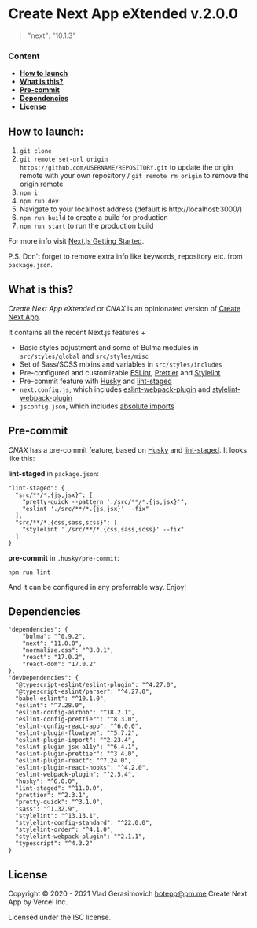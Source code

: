 # Create Next App eXtended v.2.0.0

> "next": "10.1.3"

### Content

- **[How to launch](#how-to-launch)**
- **[What is this?](#what-is-this)**
- **[Pre-commit](#pre-commit)**
- **[Dependencies](#dependencies)**
- **[License](#license)**

## How to launch:

1. `git clone`
2. `git remote set-url origin https://github.com/USERNAME/REPOSITORY.git` to update the origin remote with your own repository / `git remote rm origin` to remove the origin remote
3. `npm i`
4. `npm run dev`
5. Navigate to your localhost address
   (default is http://localhost:3000/)
6. `npm run build` to create a build for production
7. `npm run start` to run the production build

For more info visit [Next.js Getting Started](https://nextjs.org/docs/getting-started).

P.S. Don't forget to remove extra info like keywords, repository etc. from `package.json`.

## What is this?

_Create Next App eXtended_ or _CNAX_ is an opinionated version of [Create Next App](https://nextjs.org/docs/api-reference/create-next-app).

It contains all the recent Next.js features +

- Basic styles adjustment and some of Bulma modules in `src/styles/global` and `src/styles/misc`
- Set of Sass/SCSS mixins and variables in `src/styles/includes`
- Pre-configured and customizable [ESLint](https://eslint.org/), [Prettier](https://prettier.io/) and [Stylelint](https://stylelint.io/)
- Pre-commit feature with [Husky](https://github.com/typicode/husky) and [lint-staged](https://github.com/okonet/lint-staged)
- `next.config.js`, which includes [eslint-webpack-plugin](https://github.com/webpack-contrib/eslint-webpack-plugin) and [stylelint-webpack-plugin](https://github.com/webpack-contrib/stylelint-webpack-plugin)
- `jsconfig.json`, which includes [absolute imports](https://nextjs.org/docs/advanced-features/module-path-aliases)

## Pre-commit

_CNAX_ has a pre-commit feature, based on [Husky](https://github.com/typicode/husky) and [lint-staged](https://github.com/okonet/lint-staged). It looks like this:

**lint-staged** in `package.json`:

```
"lint-staged": {
  "src/**/*.{js,jsx}": [
    "pretty-quick --pattern './src/**/*.{js,jsx}'",
    "eslint './src/**/*.{js,jsx}' --fix"
  ],
  "src/**/*.{css,sass,scss}": [
    "stylelint './src/**/*.{css,sass,scss}' --fix"
  ]
}
```

**pre-commit** in `.husky/pre-commit`:

```
npm run lint
```

And it can be configured in any preferrable way. Enjoy!

## Dependencies

```
"dependencies": {
    "bulma": "^0.9.2",
    "next": "11.0.0",
    "normalize.css": "^8.0.1",
    "react": "17.0.2",
    "react-dom": "17.0.2"
},
"devDependencies": {
  "@typescript-eslint/eslint-plugin": "^4.27.0",
  "@typescript-eslint/parser": "^4.27.0",
  "babel-eslint": "^10.1.0",
  "eslint": "^7.28.0",
  "eslint-config-airbnb": "^18.2.1",
  "eslint-config-prettier": "^8.3.0",
  "eslint-config-react-app": "^6.0.0",
  "eslint-plugin-flowtype": "^5.7.2",
  "eslint-plugin-import": "^2.23.4",
  "eslint-plugin-jsx-a11y": "^6.4.1",
  "eslint-plugin-prettier": "^3.4.0",
  "eslint-plugin-react": "^7.24.0",
  "eslint-plugin-react-hooks": "^4.2.0",
  "eslint-webpack-plugin": "^2.5.4",
  "husky": "^6.0.0",
  "lint-staged": "^11.0.0",
  "prettier": "^2.3.1",
  "pretty-quick": "^3.1.0",
  "sass": "^1.32.9",
  "stylelint": "^13.13.1",
  "stylelint-config-standard": "^22.0.0",
  "stylelint-order": "^4.1.0",
  "stylelint-webpack-plugin": "^2.1.1",
  "typescript": "^4.3.2"
}
```

## License

Copyright © 2020 - 2021 Vlad Gerasimovich <hotepp@pm.me> Create Next App by Vercel Inc.

Licensed under the ISC license.
